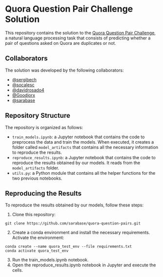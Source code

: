 # Quora Question Pair Challenge Solution

This repository contains the solution to the [Quora Question Pair Challenge](https://www.kaggle.com/c/quora-question-pairs), a natural language processing task that consists of predicting whether a pair of questions asked on Quora are duplicates or not.

## Collaborators

The solution was developed by the following collaborators:

- [@sergibech](https://github.com/sergibech)
- [@socalesc](https://github.com/socalesc)
- [@davidrosado4](https://github.com/davidrosado4)
- [@Goodjorx](https://github.com/Goodjorx)
- [@sarabase](https://github.com/sarabase)

## Repository Structure

The repository is organized as follows:

- `train_models.ipynb`: a Jupyter notebook that contains the code to preprocess the data and train the models. When executed, it creates a folder called `model_artifacts` that contains all the necessary information to reproduce the results.
- `reproduce_results.ipynb`: a Jupyter notebook that contains the code to reproduce the results obtained by our models. It reads from the `model_artifacts` folder.
- `utils.py`: a Python module that contains all the helper functions for the two previous notebooks.

## Reproducing the Results

To reproduce the results obtained by our models, follow these steps:

1. Clone this repository:

```
git clone https://github.com/sarabase/quora-question-pairs.git
```

2. Create a conda environment and install the necessary requirements. Activate the environment:

```
conda create --name quora_test_env --file requirements.txt
conda activate quora_test_env
```

3. Run the train_models.ipynb notebook.
4. Open the reproduce_results.ipynb notebook in Jupyter and execute the cells.


